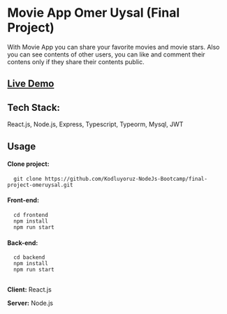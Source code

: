 
# Movie App  Omer Uysal (Final Project)
With Movie App you can share your favorite movies and movie stars. Also you can see contents of other users, you can like and comment their contens only if they share their contents public.

## [Live Demo](https://app-movie-node.herokuapp.com/)



## Tech Stack:
React.js, Node.js, Express, Typescript, Typeorm, Mysql, JWT




## Usage

#### Clone project:

```http
  git clone https://github.com/Kodluyoruz-NodeJs-Bootcamp/final-project-omeruysal.git
```
#### Front-end:
```http
  cd frontend
  npm install
  npm run start
```
#### Back-end:
```http
  cd backend
  npm install
  npm run start
```

## 

**Client:** React.js

**Server:** Node.js




